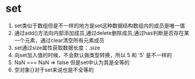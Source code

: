 #  set 
 1.   set类似于数组但是不一样的地方是set这种数据结构数组内的成员是唯一值
2.   通过add()方法向内部添加成员,通过delete删除成员,通过has判断是否存在某一个元素，通过clear清空所有元素成员
3. set通过size属性获取数据长度：.size
4. 向set加入值的时候，不会默认做类型转换，所以 5 和 '5' 是不一样的
5. NaN === NaN  => false   但是set中认为其是全等的
6. 空对象{}对于set来说也是不全等的
